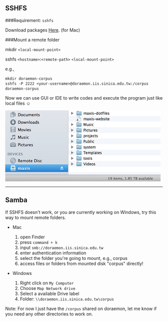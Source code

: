 SSHFS
---


###Requirement: `sshfs`

Download packages [Here](http://osxfuse.github.io/). (for Mac)


###Mount a remote folder


mkdir `<local-mount-point>`

sshfs `<hostname>`:`<remote-path>` `<local-mount-point>`


e.g.,

```
mkdir doraemon-corpus
sshfs -P 2222 <your-username>@doraemon.iis.sinica.edu.tw:/corpus doraemon-corpus
```

Now we can use GUI or IDE to write codes and execute the program just like local files ☺︎

![img](img/sshfs.png)


---


Samba
---

If SSHFS doesn't work, or you are currently working on Windows, try this way to mount remote folders.

- Mac

  1. open Finder
  2. press `command + k`
  3. input `smb://doraemon.iis.sinica.edu.tw`
  4. enter authentication information
  5. select the folder you're going to mount, e.g., corpus
  6. access files or folders from mounted disk "corpus" directly!
  
- Windows

  1. Right click on `My Computer`
  2. Choose `Map Network drive`
  3. Select a available Drive label
  4. Folder: `\\doraemon.iis.sinica.edu.tw\corpus`
  

Note: For now I just have the `/corpus` shared on doraemon, let me know if you need any other directories to work on.

